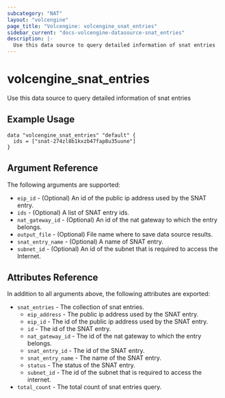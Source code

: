 ```yaml
---
subcategory: "NAT"
layout: "volcengine"
page_title: "Volcengine: volcengine_snat_entries"
sidebar_current: "docs-volcengine-datasource-snat_entries"
description: |-
  Use this data source to query detailed information of snat entries
---
```

# volcengine_snat_entries
Use this data source to query detailed information of snat entries
## Example Usage
```hcl
data "volcengine_snat_entries" "default" {
  ids = ["snat-274zl8b1kxzb47fap8u35uune"]
}
```
## Argument Reference
The following arguments are supported:
* `eip_id` - (Optional) An id of the public ip address used by the SNAT entry.
* `ids` - (Optional) A list of SNAT entry ids.
* `nat_gateway_id` - (Optional) An id of the nat gateway to which the entry belongs.
* `output_file` - (Optional) File name where to save data source results.
* `snat_entry_name` - (Optional) A name of SNAT entry.
* `subnet_id` - (Optional) An id of the subnet that is required to access the Internet.

## Attributes Reference
In addition to all arguments above, the following attributes are exported:
* `snat_entries` - The collection of snat entries.
    * `eip_address` - The public ip address used by the SNAT entry.
    * `eip_id` - The id of the public ip address used by the SNAT entry.
    * `id` - The id of the SNAT entry.
    * `nat_gateway_id` - The id of the nat gateway to which the entry belongs.
    * `snat_entry_id` - The id of the SNAT entry.
    * `snat_entry_name` - The name of the SNAT entry.
    * `status` - The status of the SNAT entry.
    * `subnet_id` - The id of the subnet that is required to access the internet.
* `total_count` - The total count of snat entries query.


